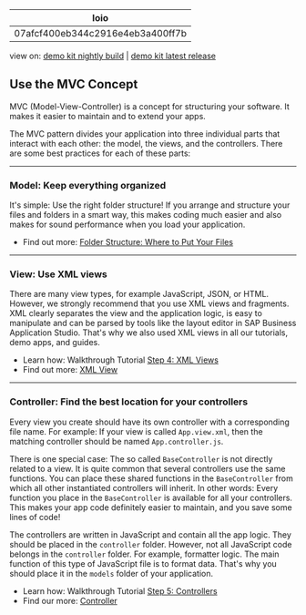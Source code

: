 <!-- loio07afcf400eb344c2916e4eb3a400ff7b -->

| loio |
| -----|
| 07afcf400eb344c2916e4eb3a400ff7b |

<div id="loio">

view on: [demo kit nightly build](https://openui5nightly.hana.ondemand.com/#/topic/07afcf400eb344c2916e4eb3a400ff7b) | [demo kit latest release](https://openui5.hana.ondemand.com/#/topic/07afcf400eb344c2916e4eb3a400ff7b)</div>

## Use the MVC Concept

MVC \(Model-View-Controller\) is a concept for structuring your software. It makes it easier to maintain and to extend your apps.

The MVC pattern divides your application into three individual parts that interact with each other: the model, the views, and the controllers. There are some best practices for each of these parts:

***

<a name="loio07afcf400eb344c2916e4eb3a400ff7b__section_b4d_djb_1gb"/>

### Model: Keep everything organized

It's simple: Use the right folder structure! If you arrange and structure your files and folders in a smart way, this makes coding much easier and also makes for sound performance when you load your application.

-   Find out more: [Folder Structure: Where to Put Your Files](Folder_Structure_Where_to_Put_Your_Files_003f755.md)

***

<a name="loio07afcf400eb344c2916e4eb3a400ff7b__section_y5f_y4b_1gb"/>

### View: Use XML views

There are many view types, for example JavaScript, JSON, or HTML. However, we strongly recommend that you use XML views and fragments. XML clearly separates the view and the application logic, is easy to manipulate and can be parsed by tools like the layout editor in SAP Business Application Studio. That's why we also used XML views in all our tutorials, demo apps, and guides.

-   Learn how: Walkthrough Tutorial [Step 4: XML Views](Step_4_XML_Views_1409791.md)
-   Find out more: [XML View](XML_View_91f2928.md)

***

<a name="loio07afcf400eb344c2916e4eb3a400ff7b__section_ubl_3qb_1gb"/>

### Controller: Find the best location for your controllers

Every view you create should have its own controller with a corresponding file name. For example: If your view is called `App.view.xml`, then the matching controller should be named `App.controller.js`.

There is one special case: The so called `BaseController` is not directly related to a view. It is quite common that several controllers use the same functions. You can place these shared functions in the `BaseController` from which all other instantiated controllers will inherit. In other words: Every function you place in the `BaseController` is available for all your controllers. This makes your app code definitely easier to maintain, and you save some lines of code!

The controllers are written in JavaScript and contain all the app logic. They should be placed in the `controller` folder. However, not all JavaScript code belongs in the `controller` folder. For example, formatter logic. The main function of this type of JavaScript file is to format data. That's why you should place it in the `models` folder of your application.

-   Learn how: Walkthrough Tutorial [Step 5: Controllers](Step_5_Controllers_50579dd.md)
-   Find our more: [Controller](Controller_121b8e6.md)

